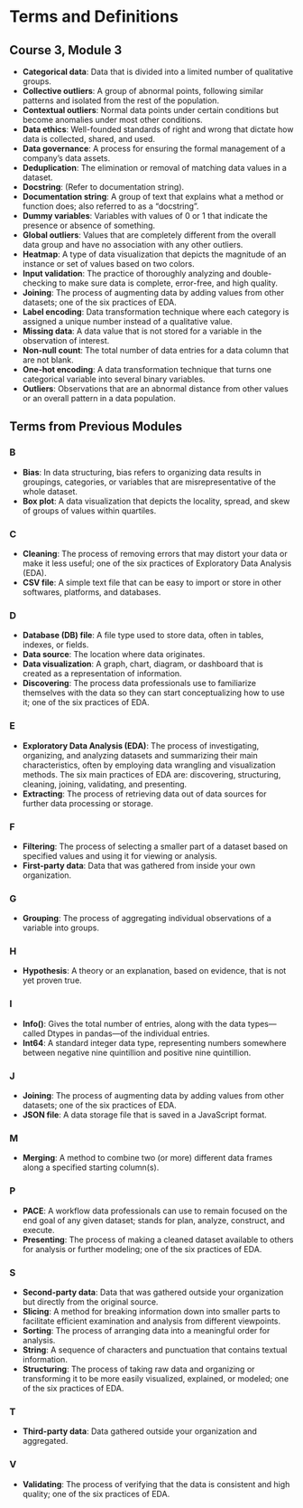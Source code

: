 # Terms and Definitions

## Course 3, Module 3

- **Categorical data**: Data that is divided into a limited number of qualitative groups.
- **Collective outliers**: A group of abnormal points, following similar patterns and isolated from the rest of the population.
- **Contextual outliers**: Normal data points under certain conditions but become anomalies under most other conditions.
- **Data ethics**: Well-founded standards of right and wrong that dictate how data is collected, shared, and used.
- **Data governance**: A process for ensuring the formal management of a company’s data assets.
- **Deduplication**: The elimination or removal of matching data values in a dataset.
- **Docstring**: (Refer to documentation string).
- **Documentation string**: A group of text that explains what a method or function does; also referred to as a “docstring”.
- **Dummy variables**: Variables with values of 0 or 1 that indicate the presence or absence of something.
- **Global outliers**: Values that are completely different from the overall data group and have no association with any other outliers.
- **Heatmap**: A type of data visualization that depicts the magnitude of an instance or set of values based on two colors.
- **Input validation**: The practice of thoroughly analyzing and double-checking to make sure data is complete, error-free, and high quality.
- **Joining**: The process of augmenting data by adding values from other datasets; one of the six practices of EDA.
- **Label encoding**: Data transformation technique where each category is assigned a unique number instead of a qualitative value.
- **Missing data**: A data value that is not stored for a variable in the observation of interest.
- **Non-null count**: The total number of data entries for a data column that are not blank.
- **One-hot encoding**: A data transformation technique that turns one categorical variable into several binary variables.
- **Outliers**: Observations that are an abnormal distance from other values or an overall pattern in a data population.

## Terms from Previous Modules

### B
- **Bias**: In data structuring, bias refers to organizing data results in groupings, categories, or variables that are misrepresentative of the whole dataset.
- **Box plot**: A data visualization that depicts the locality, spread, and skew of groups of values within quartiles.

### C
- **Cleaning**: The process of removing errors that may distort your data or make it less useful; one of the six practices of Exploratory Data Analysis (EDA).
- **CSV file**: A simple text file that can be easy to import or store in other softwares, platforms, and databases.

### D
- **Database (DB) file**: A file type used to store data, often in tables, indexes, or fields.
- **Data source**: The location where data originates.
- **Data visualization**: A graph, chart, diagram, or dashboard that is created as a representation of information.
- **Discovering**: The process data professionals use to familiarize themselves with the data so they can start conceptualizing how to use it; one of the six practices of EDA.

### E
- **Exploratory Data Analysis (EDA)**: The process of investigating, organizing, and analyzing datasets and summarizing their main characteristics, often by employing data wrangling and visualization methods. The six main practices of EDA are: discovering, structuring, cleaning, joining, validating, and presenting.
- **Extracting**: The process of retrieving data out of data sources for further data processing or storage.

### F
- **Filtering**: The process of selecting a smaller part of a dataset based on specified values and using it for viewing or analysis.
- **First-party data**: Data that was gathered from inside your own organization.

### G
- **Grouping**: The process of aggregating individual observations of a variable into groups.

### H
- **Hypothesis**: A theory or an explanation, based on evidence, that is not yet proven true.

### I
- **Info()**: Gives the total number of entries, along with the data types—called Dtypes in pandas—of the individual entries.
- **Int64**: A standard integer data type, representing numbers somewhere between negative nine quintillion and positive nine quintillion.

### J
- **Joining**: The process of augmenting data by adding values from other datasets; one of the six practices of EDA.
- **JSON file**: A data storage file that is saved in a JavaScript format.

### M
- **Merging**: A method to combine two (or more) different data frames along a specified starting column(s).

### P
- **PACE**: A workflow data professionals can use to remain focused on the end goal of any given dataset; stands for plan, analyze, construct, and execute.
- **Presenting**: The process of making a cleaned dataset available to others for analysis or further modeling; one of the six practices of EDA.

### S
- **Second-party data**: Data that was gathered outside your organization but directly from the original source.
- **Slicing**: A method for breaking information down into smaller parts to facilitate efficient examination and analysis from different viewpoints.
- **Sorting**: The process of arranging data into a meaningful order for analysis.
- **String**: A sequence of characters and punctuation that contains textual information.
- **Structuring**: The process of taking raw data and organizing or transforming it to be more easily visualized, explained, or modeled; one of the six practices of EDA.

### T
- **Third-party data**: Data gathered outside your organization and aggregated.

### V
- **Validating**: The process of verifying that the data is consistent and high quality; one of the six practices of EDA.
